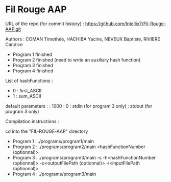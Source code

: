 # Fil Rouge AAP

URL of the repo (for commit history) : https://github.com/Intellix7/Fil-Rouge-AAP.git
 
Authors : 
COMAN Timothée,
HACHIBA Yacine,
NEVEUX Baptiste,
RIVIERE Candice  
- Program 1 finished
- Program 2 finished (need to write an auxiliary hash function)
- Program 3 finished
- Program 4 finished

List of hashFunctions :  
- 0 : first_ASCII
- 1 : sum_ASCII

default parameters : 
<numberOfSlots> : 1000
<hashFunctionNumber> : 0
<inputFilePath> : stdin (for program 3 only)
<outputFilePath> : stdout (for program 3 only)

Compilation instructions : 

cd into the "FIL-ROUGE-AAP" directory

- Program 1 : ./programs/program1/main <inputFilePath>
- Program 2 : ./programs/program2/main <inputFilePath> <numberOfSlots> <hashFunctionNumber (optionnal)>
- Program 3 : ./programs/program3/main -s<numberOfSlots> -h<hashFunctionNumber (optionnal)> -o<outputFilePath (optionnal)> -i<inputFilePath (optionnal)>
- Program 4 : ./programs/program3/main <inputFilePath> 